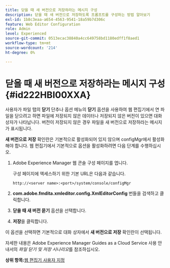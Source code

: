 ```yaml
---
title: 닫을 때 새 버전으로 저장하라는 메시지 구성
description: 닫을 때 새 버전으로 저장하도록 프롬프트를 구성하는 방법 알아보기
exl-id: 1b8c3eaa-a654-4563-9541-18a59b7d306c
feature: Web Editor Configuration
role: Admin
level: Experienced
source-git-commit: 0513ecac38840a4cc649758bd1180edff1f8aed1
workflow-type: tm+mt
source-wordcount: '214'
ht-degree: 0%

---
```


# 닫을 때 새 버전으로 저장하라는 메시지 구성 {#id222HBI00XXA}

사용자가 파일 탭의 **닫기** 단추나 옵션 메뉴의 **닫기** 옵션을 사용하여 웹 편집기에서 연 파일을 닫으려고 하면 파일에 저장되지 않은 데이터나 저장되지 않은 버전이 있으면 대화 상자가 나타납니다. 버전이 저장되지 않은 경우 파일을 새 버전으로 저장하라는 메시지가 표시됩니다.

**새 버전으로 저장** 확인란은 기본적으로 활성화되어 있지 않으며 configMgr에서 활성화해야 합니다. 웹 편집기에서 기본적으로 옵션을 활성화하려면 다음 단계를 수행하십시오.

1. Adobe Experience Manager 웹 콘솔 구성 페이지를 엽니다.

   구성 페이지에 액세스하기 위한 기본 URL은 다음과 같습니다.

   ```http
   http://<server name>:<port>/system/console/configMgr
   ```

1. **com.adobe.fmdita.xmleditor.config.XmlEditorConfig** 번들을 검색하고 클릭합니다.

1. **닫을 때 새 버전 묻기** 옵션을 선택합니다.

1. **저장**&#x200B;을 클릭합니다.


이 옵션을 선택하면 기본적으로 대화 상자에서 **새 버전으로 저장** 확인란이 선택됩니다.

자세한 내용은 Adobe Experience Manager Guides as a Cloud Service 사용 안내서의 *파일 닫기 및 저장 시나리오*&#x200B;를 참조하십시오.

**상위 항목:**&#x200B;[&#x200B;웹 편집기 사용자 지정](conf-web-editor.md)
